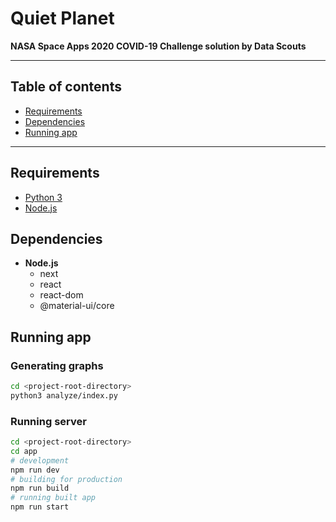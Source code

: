 # Quiet Planet
**NASA Space Apps 2020 COVID-19 Challenge solution by Data Scouts**

<hr>

## Table of contents
- [Requirements](#requirements)
- [Dependencies](#dependencies)
- [Running app](#running-app)

<hr>

## Requirements
- [Python 3](https://python.org)
- [Node.js](https://nodejs.org)

## Dependencies
- **Node.js**
    * next
    * react
    * react-dom
    * @material-ui/core

## Running app
### Generating graphs
```bash
cd <project-root-directory>
python3 analyze/index.py
```

### Running server
```bash
cd <project-root-directory>
cd app
# development
npm run dev
# building for production
npm run build
# running built app
npm run start
```

